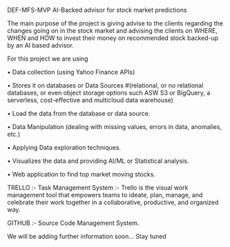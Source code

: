 DEF-MFS-MVP
AI-Backed advisor for stock market predictions

The main purpose of the project is giving advise to the clients regarding the changes going on in the stock market and advising the clients on WHERE, WHEN and HOW to invest their money on recommended stock backed-up by an AI based advisor.

For this project we are using

• Data collection (using Yahoo Finance APIs)

• Stores it on databases or Data Sources #(relational, or no relational databases, or even object storage options such ASW S3 or BigQuery, a serverless, cost-effective and multicloud data warehouse)

• Load the data from the database or data source.

• Data Manipulation (dealing with missing values, errors in data, anomalies, etc.)

• Applying Data exploration techniques.

• Visualizes the data and providing AI/ML or Statistical analysis.

• Web application to find top market moving stocks.

TRELLO :- Task Management System :- Trello is the visual work management tool that empowers teams to ideate, plan, manage, and celebrate their work together in a collaborative, productive, and organized way.

GITHUB :- Source Code Management System.

We will be adding further information soon... Stay tuned
